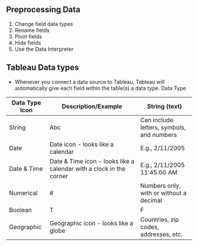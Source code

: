 ## Preprocessing Data
  1. Change field data types 
  2. Rename fields
  3. Pivot fields
  4. Hide fields
  5. Use the Data Interpreter

## Tableau Data types
  - Whenever you connect a data source to Tableau, Tableau will automatically give each field within the table(s) a data type.
Data Type

|Data Type Icon|Description/Example|String (text)|
|---|---|---|
String | Abc | Can include letters, symbols, and numbers
Date | Date icon - looks like a calendar | E.g., 2/11/2005
Date & Time | Date & Time icon - looks like a calendar with a clock in the corner | E.g., 2/11/2005 11:45:00 AM
Numerical | # | Numbers only, with or without a decimal
Boolean | T|F | Values that are either true or false
Geographic | Geographic icon - looks like a globe | Countries, zip codes, addresses, etc.
